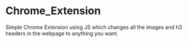# Chrome_Extension
Simple Chrome Extension using JS which changes all the images and h3 headers in the webpage to anything you want.
